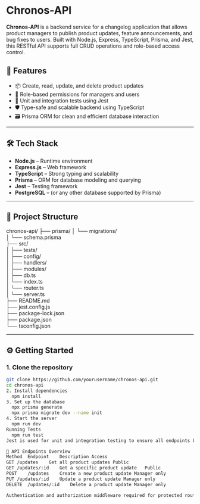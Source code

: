 # Chronos-API

**Chronos-API** is a backend service for a changelog application that allows product managers to publish product updates, feature announcements, and bug fixes to users. Built with Node.js, Express, TypeScript, Prisma, and Jest, this RESTful API supports full CRUD operations and role-based access control.

## 🚀 Features

- 📦 Create, read, update, and delete product updates
- 👥 Role-based permissions for managers and users
- 🧪 Unit and integration tests using Jest
- 🛡️ Type-safe and scalable backend using TypeScript
- 🗃️ Prisma ORM for clean and efficient database interaction

---

## 🛠️ Tech Stack

- **Node.js** – Runtime environment
- **Express.js** – Web framework
- **TypeScript** – Strong typing and scalability
- **Prisma** – ORM for database modeling and querying
- **Jest** – Testing framework
- **PostgreSQL** – (or any other database supported by Prisma)

---

## 📁 Project Structure

chronos-api/ 
  ├── prisma/ 
    │ └── migrations/ <br/>
    │ └── schema.prisma <br/>
  ├── src/ <br/>
    │ ├── tests/ <br/>
    │ ├── config/ <br/>
    │ ├── handlers/ <br/>
    │ ├── modules/ <br/>
    │ ├── db.ts <br/>
    │ └── index.ts <br/>
    │ └── router.ts <br/>
    │ └── server.ts <br/>
  ├── README.md <br/>
  ├── jest.config.js <br/>
  ├── package-lock.json <br/>
  ├── package.json <br/>
  └── tsconfig.json <br/>

---

## ⚙️ Getting Started

### 1. Clone the repository

```bash
git clone https://github.com/yourusername/chronos-api.git
cd chronos-api
2. Install dependencies
  npm install
3. Set up the database
  npx prisma generate
  npx prisma migrate dev --name init
4. Start the server
  npm run dev
Running Tests
  npm run test
Jest is used for unit and integration testing to ensure all endpoints behave as expected and edge cases are handled.

📖 API Endpoints Overview
Method	Endpoint	Description	Access
GET	/updates	Get all product updates	Public
GET	/updates/:id	Get a specific product update	Public
POST	/updates	Create a new product update	Manager only
PUT	/updates/:id	Update a product update	Manager only
DELETE	/updates/:id	Delete a product update	Manager only

Authentication and authorization middleware required for protected routes.

